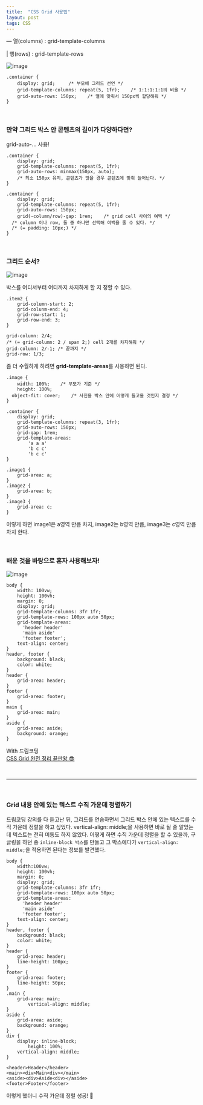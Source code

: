 ```yaml
---
title:  "CSS Grid 사용법"
layout: post
tags: CSS
---
```


<p> — 열(columns) : grid-template-columns </p>
<p> | 행(rows) : grid-template-rows </p>












![image](https://user-images.githubusercontent.com/108778921/192751891-7ecc619b-95cd-4039-990b-cc070bcb0239.png)

```
.container {
	display: grid;     /* 부모에 그리드 선언 */
	grid-template-columns: repeat(5, 1fr);    /* 1:1:1:1:1의 비율 */
	grid-auto-rows: 150px;    /* 열에 맞춰서 150px씩 할당해줘 */
}
```

<br>

### 만약 그리드 박스 안 콘텐츠의 길이가 다양하다면?
grid-auto-... 사용!
```
.container {
	display: grid;
	grid-template-columns: repeat(5, 1fr);
	grid-auto-rows: minmax(150px, auto);
	/* 최소 150px 유지, 콘텐츠가 많을 경우 콘텐츠에 맞춰 늘어난다. */
}
```

```
.container {
	display: grid;
	grid-template-columns: repeat(5, 1fr);
	grid-auto-rows: 150px;
	grid(-column/row)-gap: 1rem;    /* grid cell 사이의 여백 */
  /* column 이나 row, 둘 중 하나만 선택해 여백을 줄 수 있다. */ 
  /* (= padding: 10px;) */ 
}
```

<br>

### 그리드 순서?

![image](https://user-images.githubusercontent.com/108778921/192551749-e067759d-bc6f-4793-b723-77414911bcde.png)

박스를 어디서부터 어디까지 차지하게 할 지 정할 수 있다.

```
.item2 {
	grid-column-start: 2;
	grid-colunm-end: 4;
	grid-row-start: 1;
	grid-row-end: 3;
}
```
```
grid-column: 2/4;
/* (= grid-column: 2 / span 2;) cell 2개를 차지해줘 */
grid-column: 2/-1; /* 끝까지 */
grid-row: 1/3;
```

좀 더 수월하게 하려면 **grid-template-areas**를 사용하면 된다. 
```
.image {
	width: 100%;    /* 부모가 기준 */
	height: 100%;
  object-fit: cover;    /* 사진을 박스 안에 어떻게 들고올 것인지 결정 */
}
```
```
.container {
	display: grid;
	grid-template-columns: repeat(3, 1fr);
	grid-auto-rows: 150px;   
	grid-gap: 1rem; 
	grid-template-areas:
		'a a a'
		'b c c'
		'b c c'
}

.image1 {
	grid-area: a;
}
.image2 {
	grid-area: b;
}
.image3 {
	grid-area: c;
}
```
이렇게 하면 image1은 a영역 만큼 차지, image2는 b영역 만큼, image3는 c영역 만큼 차지 한다.

<br>

### 배운 것을 바탕으로 혼자 사용해보자!

![image](https://user-images.githubusercontent.com/108778921/192558383-c4386468-7988-490e-a2fa-d85294c3372b.png)

```
body {
	width: 100vw;
	height: 100vh;
	margin: 0;
	display: grid;
	grid-template-columns: 3fr 1fr;
	grid-template-rows: 100px auto 50px;
	grid-template-areas:
	  'header header'
	  'main aside'
	  'footer footer';
	text-align: center;
}
header, footer {
	background: black;
  	color: white;
}
header {
	grid-area: header;
}
footer {
	grid-area: footer;
}
main {
	grid-area: main;
}
aside {
	grid-area: aside;
	background: orange;
}
```

With 드림코딩<br>
<a href="https://www.youtube.com/watch?v=nxi1EXmPHRs">CSS Grid 완전 정리 끝판왕 😎</a>

<br>

---

<br>

### Grid 내용 안에 있는 텍스트 수직 가운데 정렬하기

드림코딩 강의를 다 듣고난 뒤, 그리드를 연습하면서 그리드 박스 안에 있는 텍스트를 수직 가운데 정렬을 하고 싶었다. vertical-align: middle;을 사용하면
바로 될 줄 알았는데 텍스트는 전혀 미동도 하지 않았다. 어떻게 하면 수직 가운데 정렬을 할 수 있을까, 구글링을 하던 중 `inline-block 박스`를 만들고
그 박스에다가 `vertical-align: middle;`을 적용하면 된다는 정보를 발견했다. 

```
body {
	width:100vw;
	height: 100vh;
	margin: 0;
	display: grid;
	grid-template-columns: 3fr 1fr;
	grid-template-rows: 100px auto 50px;
	grid-template-areas:
	  'header header'
	  'main aside'
	  'footer footer';
	text-align: center;
}
header, footer {
	background: black;
  	color: white;
}
header {
	grid-area: header;
  	line-height: 100px;
}
footer {
	grid-area: footer;
 	line-height: 50px;
}
.main {
	grid-area: main;
        vertical-align: middle;
}
aside {
	grid-area: aside;
	background: orange;
}
div { 
	display: inline-block;
        height: 100%;
	vertical-align: middle; 
}

<header>Header</header>
<main><div>Main<div></main>
<aside><div>Aside<div></aside>
<footer>Footer</footer>
```

이렇게 했더니 수직 가운데 정렬 성공! 🤗

<br>

